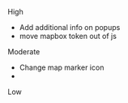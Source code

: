 High
- Add additional info on popups
- move mapbox token out of js

Moderate
- Change map marker icon
-

Low
